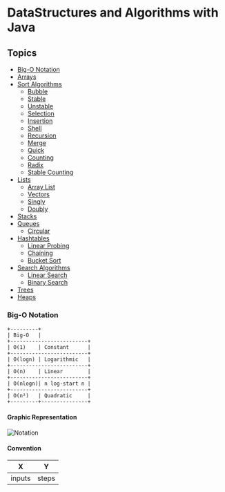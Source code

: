 # DataStructures and Algorithms with Java

## Topics
- [Big-O Notation](#graphic-representation)
- [Arrays](src/Arrays/README.md)
- [Sort Algorithms](src/SortAlgorithms/README.md)
    - [Bubble](src/SortAlgorithms/README.md#bubble-sort)
    - [Stable](src/SortAlgorithms/README.md#unstable-sort-vs-stable-sort-theory)
    - [Unstable](src/SortAlgorithms/README.md#unstable-sort-vs-stable-sort-theory)
    - [Selection](src/SortAlgorithms/README.md#selection-sort)
    - [Insertion](src/SortAlgorithms/README.md#insertion-sort)
    - [Shell](src/SortAlgorithms/README.md#shell-sort)
    - [Recursion](src/SortAlgorithms/README.md#recursive)
    - [Merge](src/SortAlgorithms/README.md#merge-sort)
    - [Quick](src/SortAlgorithms/README.md#quick-sort)
    - [Counting](src/SortAlgorithms/README.md#counting-sort)
    - [Radix](src/SortAlgorithms/README.md#radix-sort)
    - [Stable Counting](src/SortAlgorithms/README.md#stable-counting-sort)
- [Lists]()
    - [Array List]()
    - [Vectors]()
    - [Singly]()
    - [Doubly]()
- [Stacks]()
- [Queues]()
    - [Circular]()
- [Hashtables]()
    - [Linear Probing]()
    - [Chaining]()
    - [Bucket Sort]()
- [Search Algorithms]()
    -  [Linear Search]()
    -  [Binary Search]()
- [Trees]()
- [Heaps]()


### Big-O Notation
```text
+---------+
| Big-O   |
+-------------------------+
| O(1)    | Constant      |
+-------------------------+
| O(logn) | Logarithmic   |
+-------------------------+
| O(n)    | Linear        |
+-------------------------+
| O(nlogn)| n log-start n |
+-------------------------+
| O(n²)   | Quadratic     |
+---------+---------------+
```
#### Graphic Representation
![Notation](https://upload.wikimedia.org/wikipedia/commons/thumb/7/7e/Comparison_computational_complexity.svg/250px-Comparison_computational_complexity.svg.png "Graphic")
#### Convention
| X | Y |
|---|---|
| inputs  | steps  |